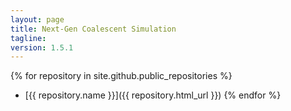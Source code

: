 ```yaml
---
layout: page
title: Next-Gen Coalescent Simulation
tagline: 
version: 1.5.1
---
```


{% for repository in site.github.public_repositories %}
  * [{{ repository.name }}]({{ repository.html_url }})
{% endfor %}
 

